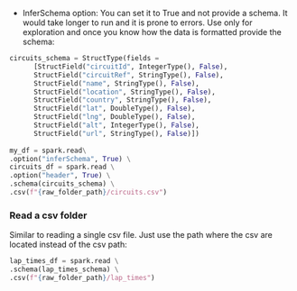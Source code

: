 
* InferSchema option: You can set it to True and not provide a schema. It would take longer to run and it is prone to errors. Use only for exploration and once you know how the data is formatted provide the schema:

```python
circuits_schema = StructType(fields =
      [StructField("circuitId", IntegerType(), False),
      StructField("circuitRef", StringType(), False),
      StructField("name", StringType(), False),
      StructField("location", StringType(), False),
      StructField("country", StringType(), False),
      StructField("lat", DoubleType(), False),
      StructField("lng", DoubleType(), False),
      StructField("alt", IntegerType(), False),
      StructField("url", StringType(), False)])
      
my_df = spark.read\
.option("inferSchema", True) \
circuits_df = spark.read \
.option("header", True) \
.schema(circuits_schema) \
.csv(f"{raw_folder_path}/circuits.csv")

```

### Read a csv folder
Similar to reading a single csv file. Just use the path where the csv are located instead of the csv path:
```python
lap_times_df = spark.read \
.schema(lap_times_schema) \
.csv(f"{raw_folder_path}/lap_times")
```
